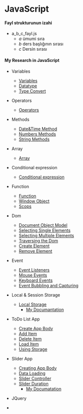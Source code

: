 # JavaScript

#### Fayl strukturunun izahi
- a_b_c_fayl.js
    - _a_ ümumi sıra
    - _b_ ders başlığının sırası
    - _c_ Dersin sırası

####  My Research in JavaScript 

- Variables
    - [Variables](https://github.com/DrMadWill/JavaScript/blob/main/1_Variables/JavaScript/1_1_1_variable_script.js)
    - [Datatype](https://github.com/DrMadWill/JavaScript/blob/main/1_Variables/JavaScript/2_1_2_datatype.js)
    - [Type Convert](https://github.com/DrMadWill/JavaScript/blob/main/1_Variables/JavaScript/3_1_3_type_convert.js)
- Operators
    - [Operators](https://github.com/DrMadWill/JavaScript/blob/main/2_Operators/JavaScripts/4_2_1_operators.js)
- Methods
    - [Date&Time Method](https://github.com/DrMadWill/JavaScript/blob/main/3_Methods/JavaScripts/5_3_1_DateTimeMethods.js)
    - [Numbers Methods](https://github.com/DrMadWill/JavaScript/blob/main/3_Methods/JavaScripts/6_3_2_Number.js)
    - [String Methods](https://github.com/DrMadWill/JavaScript/blob/main/3_Methods/JavaScripts/7_3_3_String.js)
- Array
    - [Array](https://github.com/DrMadWill/JavaScript/blob/main/5_Conditional_expression/JavaScripts/9_5_1_Conditional_expression.js)
- Conditional expression
    - [Conditional expression](https://github.com/DrMadWill/JavaScript/blob/main/5_Conditional_expression/JavaScripts/9_5_1_Conditional_expression.js)
- Function
    - [Function](https://github.com/DrMadWill/JavaScript/blob/main/6_Function/JavaScripts/10_6_1_Funciton.js)
    - [Window Object](https://github.com/DrMadWill/JavaScript/blob/main/6_Function/JavaScripts/11_6_2_WindowObj.js)
    - [Scops](https://github.com/DrMadWill/JavaScript/blob/main/6_Function/JavaScripts/12_6_3_Scops.js)
- Dom
    - [Document Object Model](https://github.com/DrMadWill/JavaScript/blob/main/7_Dom/JavaScripts/13_7_1_Dom.js)
    - [Selecting Single Elements](https://github.com/DrMadWill/JavaScript/blob/main/7_Dom/JavaScripts/14_7_2_Selcet_Single.js)
    - [Selecting Multiple Elements](https://github.com/DrMadWill/JavaScript/blob/main/7_Dom/JavaScripts/15_7_3_Select_Multiple_elemnt.js)
    - [Traversing the Dom](https://github.com/DrMadWill/JavaScript/blob/main/7_Dom/JavaScripts/16_7_4_Traversing_the_Dom.js)
    - [Create Element](https://github.com/DrMadWill/JavaScript/blob/main/7_Dom/JavaScripts/17_7_5_Creating_Element.js)
    - [Remove Element](https://github.com/DrMadWill/JavaScript/blob/main/7_Dom/JavaScripts/18_7_6_Remove_Elements.js)
- Event 
    - [Event Listeners](https://github.com/DrMadWill/JavaScript/blob/main/8_Events/JavaScripts/19_8_1_EventListeners.js)
    - [Mouse Events](https://github.com/DrMadWill/JavaScript/blob/main/8_Events/JavaScripts/20_8_2_Move_Event.js)
    - [Keyboard Events](https://github.com/DrMadWill/JavaScript/blob/main/8_Events/JavaScripts/21_8_3_Keyboard_Event.js)
    - [Event Bubbling and Capturing](https://github.com/DrMadWill/JavaScript/blob/main/8_Events/JavaScripts/21_8_4_Event_Bubnling.js)
- Local & Session Storage
    - [Local Storage](https://github.com/DrMadWill/JavaScript/blob/main/9_Local_and_Session_Storage/JavaScripts/22_9_1_Local_and_Session_Storage.js)
        - [My Documantation](https://github.com/DrMadWill/JavaScript/blob/main/Documantation/9_Local_and_Session_Storage/documat.md)
- ToDo List App
    - [Create App Body](https://github.com/DrMadWill/JavaScript/blob/main/10_ToDo_app/10_1_Create_App/index.html)
    - [Add Item](https://github.com/DrMadWill/JavaScript/blob/main/10_ToDo_app/10_2_Add_List/23_9_2_Add_List.js)
    - [Delete Item](https://github.com/DrMadWill/JavaScript/blob/main/10_ToDo_app/10_3_Delet_item/24_10_4_delet_item.js)
    - [Load Item](https://github.com/DrMadWill/JavaScript/blob/main/10_ToDo_app/10_4_LoadElement/25_10_5_delet_item.js)
    - [Using Storage](https://github.com/DrMadWill/JavaScript/blob/main/10_ToDo_app/10_4_LoadElement/25_10_5_delet_item.js)
- Slider App
    - [Creating App Body](https://github.com/DrMadWill/JavaScript/blob/main/11_Slider_App/HTML/index.html)
    - [Data Loading](https://github.com/DrMadWill/JavaScript/blob/main/11_Slider_App/Js/28_11_2_Image_Loading.js)
    - [Slider Controller](https://github.com/DrMadWill/JavaScript/blob/main/11_Slider_App/Js/29_11_3_Slider_Controller.js)
    - [Slider Duration](https://github.com/DrMadWill/JavaScript/blob/main/11_Slider_App/Js/30_11_4_Slider_Duration.js)
        - [My Documatation](https://github.com/DrMadWill/JavaScript/blob/main/Documantation/11_Slider_App/Silder_App.md)

- JQuery
 - 


    

